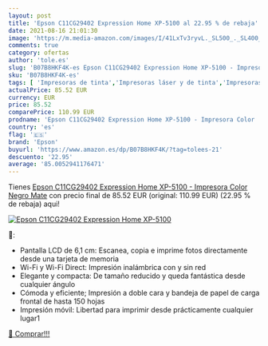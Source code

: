 ```yaml
---
layout: post
title: 'Epson C11CG29402 Expression Home XP-5100 al 22.95 % de rebaja'
date: 2021-08-16 21:01:30
image: 'https://m.media-amazon.com/images/I/41LxTv3ryvL._SL500_._SL400_.jpg'
comments: true
category: ofertas
author: 'tole.es'
slug: 'B07B8HKF4K-es Epson C11CG29402 Expression Home XP-5100 - Impresora Color...'
sku: 'B07B8HKF4K-es'
tags: [ 'Impresoras de tinta','Impresoras láser y de tinta','Impresoras y accesorios','Informática','epson','impresora', ]
actualPrice: 85.52 EUR
currency: EUR
price: 85.52
comparePrice: 110.99 EUR
prodname: 'Epson C11CG29402 Expression Home XP-5100 - Impresora Color  Negro Mate'
country: 'es'
flag: '🇪🇸'
brand: 'Epson'
buyurl: 'https://www.amazon.es/dp/B07B8HKF4K/?tag=tolees-21'
descuento: '22.95'
average: '85.0052941176471'
---
```


Tienes [Epson C11CG29402 Expression Home XP-5100 - Impresora Color  Negro Mate](https://www.amazon.es/dp/B07B8HKF4K/?tag=tolees-21) con precio final de  85.52 EUR (original: 110.99 EUR) (22.95 %  de rebaja) aqui!

[![Epson C11CG29402 Expression Home XP-5100](https://m.media-amazon.com/images/I/41LxTv3ryvL._SL500_._SL400_.jpg)](https://www.amazon.es/dp/B07B8HKF4K/?tag=tolees-21)

🔎:

- Pantalla LCD de 6,1 cm: Escanea, copia e imprime fotos directamente desde una tarjeta de memoria
- Wi-Fi y Wi-Fi Direct: Impresión inalámbrica con y sin red
- Elegante y compacta: De tamaño reducido y queda fantástica desde cualquier ángulo
- Cómoda y eficiente; Impresión a doble cara y bandeja de papel de carga frontal de hasta 150 hojas
- Impresión móvil: Libertad para imprimir desde prácticamente cualquier lugar1

[🛒 Comprar!!!](https://www.amazon.es/dp/B07B8HKF4K/?tag=tolees-21)
